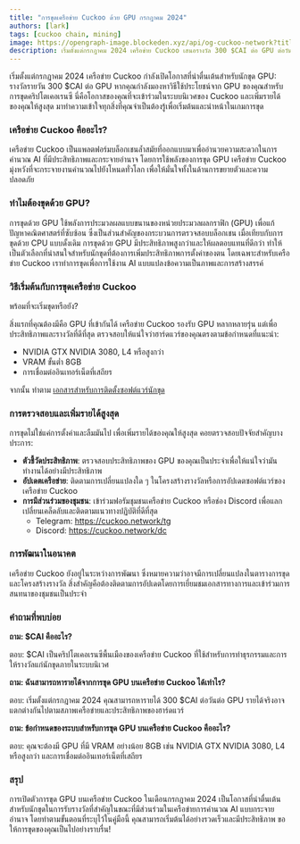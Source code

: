 ```yaml
---
title: "การขุดเครือข่าย Cuckoo ด้วย GPU กรกฎาคม 2024"
authors: [lark]
tags: [cuckoo chain, mining]
image: https://opengraph-image.blockeden.xyz/api/og-cuckoo-network?title=การขุดเครือข่าย Cuckoo ด้วย GPU กรกฎาคม 2024
description: เริ่มตั้งแต่กรกฎาคม 2024 เครือข่าย Cuckoo เสนอรางวัล 300 $CAI ต่อ GPU ต่อวันสำหรับนักขุด สำรวจคู่มือของเราเพื่อเรียนรู้วิธีตั้งค่าโหนดนักขุดของคุณและเริ่มรับรายได้
---
```


เริ่มตั้งแต่กรกฎาคม 2024 เครือข่าย Cuckoo กำลังเปิดโอกาสที่น่าตื่นเต้นสำหรับนักขุด GPU: รางวัลรายวัน 300 $CAI ต่อ GPU หากคุณกำลังมองหาวิธีใช้ประโยชน์จาก GPU ของคุณสำหรับการขุดคริปโตเคอเรนซี นี่คือโอกาสของคุณที่จะเข้าร่วมในระบบนิเวศของ Cuckoo และเพิ่มรายได้ของคุณให้สูงสุด มาทำความเข้าใจทุกสิ่งที่คุณจำเป็นต้องรู้เพื่อเริ่มต้นและนำหน้าในเกมการขุด

### เครือข่าย Cuckoo คืออะไร?

เครือข่าย Cuckoo เป็นแพลตฟอร์มบล็อกเชนล้ำสมัยที่ออกแบบมาเพื่ออำนวยความสะดวกในการคำนวณ AI ที่มีประสิทธิภาพและกระจายอำนาจ โดยการใช้พลังของการขุด GPU เครือข่าย Cuckoo มุ่งหวังที่จะกระจายงานคำนวณไปยังโหนดทั่วโลก เพื่อให้มั่นใจทั้งในด้านการขยายตัวและความปลอดภัย

### ทำไมต้องขุดด้วย GPU?

การขุดด้วย GPU ใช้พลังการประมวลผลแบบขนานของหน่วยประมวลผลกราฟิก (GPU) เพื่อแก้ปัญหาคณิตศาสตร์ที่ซับซ้อน ซึ่งเป็นส่วนสำคัญของกระบวนการตรวจสอบบล็อกเชน เมื่อเทียบกับการขุดด้วย CPU แบบดั้งเดิม การขุดด้วย GPU มีประสิทธิภาพสูงกว่าและให้ผลตอบแทนที่ดีกว่า ทำให้เป็นตัวเลือกที่น่าสนใจสำหรับนักขุดที่ต้องการเพิ่มประสิทธิภาพการตั้งค่าของตน โดยเฉพาะสำหรับเครือข่าย Cuckoo เราทำการขุดเพื่อการใช้งาน AI แบบแปลงข้อความเป็นภาพและการสร้างสรรค์

### วิธีเริ่มต้นกับการขุดเครือข่าย Cuckoo

พร้อมที่จะเริ่มขุดหรือยัง?

สิ่งแรกที่คุณต้องมีคือ GPU ที่เข้ากันได้ เครือข่าย Cuckoo รองรับ GPU หลากหลายรุ่น แต่เพื่อประสิทธิภาพและรางวัลที่ดีที่สุด ตรวจสอบให้แน่ใจว่าฮาร์ดแวร์ของคุณตรงตามข้อกำหนดที่แนะนำ:

- NVIDIA GTX NVIDIA 3080, L4 หรือสูงกว่า
- VRAM ขั้นต่ำ 8GB
- การเชื่อมต่ออินเทอร์เน็ตที่เสถียร

จากนั้น ทำตาม [เอกสารสำหรับการติดตั้งซอฟต์แวร์นักขุด](/docs/cuckoo-ai/ai-node)

### การตรวจสอบและเพิ่มรายได้สูงสุด

การขุดไม่ใช่แค่การตั้งค่าและลืมมันไป เพื่อเพิ่มรายได้ของคุณให้สูงสุด คอยตรวจสอบปัจจัยสำคัญบางประการ:

- **ตัวชี้วัดประสิทธิภาพ**: ตรวจสอบประสิทธิภาพของ GPU ของคุณเป็นประจำเพื่อให้แน่ใจว่ามันทำงานได้อย่างมีประสิทธิภาพ
- **อัปเดตเครือข่าย**: ติดตามการเปลี่ยนแปลงใด ๆ ในโครงสร้างรางวัลหรือการอัปเดตซอฟต์แวร์ของเครือข่าย Cuckoo
- **การมีส่วนร่วมของชุมชน**: เข้าร่วมฟอรัมชุมชนเครือข่าย Cuckoo หรือช่อง Discord เพื่อแลกเปลี่ยนเคล็ดลับและติดตามแนวทางปฏิบัติที่ดีที่สุด
  - Telegram: https://cuckoo.network/tg
  - Discord: https://cuckoo.network/dc

### การพัฒนาในอนาคต

เครือข่าย Cuckoo ยังอยู่ในระหว่างการพัฒนา ซึ่งหมายความว่าอาจมีการเปลี่ยนแปลงในตารางการขุดและโครงสร้างรางวัล สิ่งสำคัญคือต้องติดตามการอัปเดตโดยการเยี่ยมชมเอกสารทางการและเข้าร่วมการสนทนาของชุมชนเป็นประจำ

### คำถามที่พบบ่อย

**ถาม: $CAI คืออะไร?**

ตอบ: $CAI เป็นคริปโตเคอเรนซีพื้นเมืองของเครือข่าย Cuckoo ที่ใช้สำหรับการทำธุรกรรมและการให้รางวัลแก่นักขุดภายในระบบนิเวศ

**ถาม: ฉันสามารถหารายได้จากการขุด GPU บนเครือข่าย Cuckoo ได้เท่าไร?**

ตอบ: เริ่มตั้งแต่กรกฎาคม 2024 คุณสามารถหารายได้ 300 $CAI ต่อวันต่อ GPU รายได้จริงอาจแตกต่างกันไปตามสภาพเครือข่ายและประสิทธิภาพของฮาร์ดแวร์

**ถาม: ข้อกำหนดของระบบสำหรับการขุด GPU บนเครือข่าย Cuckoo คืออะไร?**

ตอบ: คุณจะต้องมี GPU ที่มี VRAM อย่างน้อย 8GB เช่น NVIDIA GTX NVIDIA 3080, L4 หรือสูงกว่า และการเชื่อมต่ออินเทอร์เน็ตที่เสถียร

### สรุป

การเปิดตัวการขุด GPU บนเครือข่าย Cuckoo ในเดือนกรกฎาคม 2024 เป็นโอกาสที่น่าตื่นเต้นสำหรับนักขุดในการรับรางวัลที่สำคัญในขณะที่มีส่วนร่วมในเครือข่ายการคำนวณ AI แบบกระจายอำนาจ โดยทำตามขั้นตอนที่ระบุไว้ในคู่มือนี้ คุณสามารถเริ่มต้นได้อย่างรวดเร็วและมีประสิทธิภาพ ขอให้การขุดของคุณเป็นไปอย่างราบรื่น!
